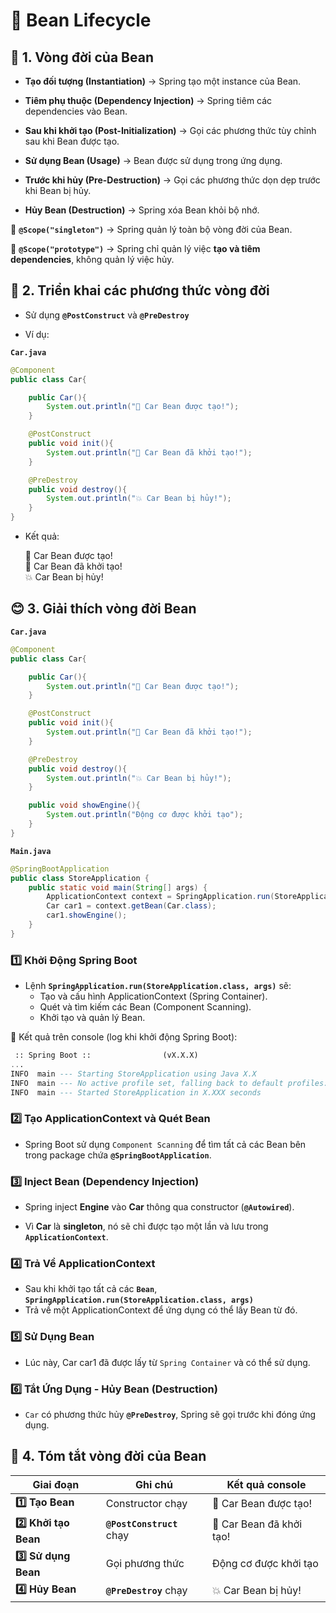 # 🌱 Bean Lifecycle

## **📌 1. Vòng đời của Bean**
- **Tạo đối tượng (Instantiation)** → Spring tạo một instance của Bean.

- **Tiêm phụ thuộc (Dependency Injection)** → Spring tiêm các dependencies vào Bean.

- **Sau khi khởi tạo (Post-Initialization)** → Gọi các phương thức tùy chỉnh sau khi Bean được tạo.

- **Sử dụng Bean (Usage)** → Bean được sử dụng trong ứng dụng.

- **Trước khi hủy (Pre-Destruction)** → Gọi các phương thức dọn dẹp trước khi Bean bị hủy.

- **Hủy Bean (Destruction)** → Spring xóa Bean khỏi bộ nhớ.

📌 **`@Scope("singleton")`** → Spring quản lý toàn bộ vòng đời của Bean.

📌 **`@Scope("prototype")`** → Spring chỉ quản lý việc **tạo và tiêm dependencies**, không quản lý việc hủy.

## **🔹 2. Triển khai các phương thức vòng đời**
- Sử dụng **`@PostConstruct`** và **`@PreDestroy`**

- Ví dụ:

**`Car.java`**
```java
@Component
public class Car{

    public Car(){
        System.out.println("🚗 Car Bean được tạo!");
    }

    @PostConstruct
    public void init(){
        System.out.println("🔧 Car Bean đã khởi tạo!");
    }

    @PreDestroy
    public void destroy(){
        System.out.println("💥 Car Bean bị hủy!");
    }
}
```
- Kết quả:

    🚗 Car Bean được tạo!  
    🔧 Car Bean đã khởi tạo!  
    💥 Car Bean bị hủy!  

##  **😊 3. Giải thích vòng đời Bean**
**`Car.java`**
```java
@Component
public class Car{

    public Car(){
        System.out.println("🚗 Car Bean được tạo!");
    }

    @PostConstruct
    public void init(){
        System.out.println("🔧 Car Bean đã khởi tạo!");
    }

    @PreDestroy
    public void destroy(){
        System.out.println("💥 Car Bean bị hủy!");
    }

    public void showEngine(){
        System.out.println("Động cơ được khởi tạo");
    }
}
```
**`Main.java`**
```java
@SpringBootApplication
public class StoreApplication {
	public static void main(String[] args) {
		ApplicationContext context = SpringApplication.run(StoreApplication.class, args);
		Car car1 = context.getBean(Car.class);
		car1.showEngine();
	}
}
```
### **1️⃣ Khởi Động Spring Boot**

- Lệnh **`SpringApplication.run(StoreApplication.class, args)`** sẽ:
    - Tạo và cấu hình ApplicationContext (Spring Container).
    - Quét và tìm kiếm các Bean (Component Scanning).
    - Khởi tạo và quản lý Bean.

📌 Kết quả trên console (log khi khởi động Spring Boot):
```sql
 :: Spring Boot ::                (vX.X.X)
...
INFO  main --- Starting StoreApplication using Java X.X
INFO  main --- No active profile set, falling back to default profiles: default
INFO  main --- Started StoreApplication in X.XXX seconds
```

### **2️⃣ Tạo ApplicationContext và Quét Bean**
- Spring Boot sử dụng `Component Scanning` để tìm tất cả các Bean bên trong package chứa **`@SpringBootApplication`**.

### **3️⃣ Inject Bean (Dependency Injection)**
- Spring inject **Engine** vào **Car** thông qua constructor (**`@Autowired`**).

- Vì **Car** là **singleton**, nó sẽ chỉ được tạo một lần và lưu trong **`ApplicationContext`**.

### **4️⃣ Trả Về ApplicationContext**
- Sau khi khởi tạo tất cả các **`Bean`**, **`SpringApplication.run(StoreApplication.class, args)`**
- Trả về một ApplicationContext để ứng dụng có thể lấy Bean từ đó.

### **5️⃣ Sử Dụng Bean**
- Lúc này, Car car1 đã được lấy từ `Spring Container` và có thể sử dụng.

### **6️⃣ Tắt Ứng Dụng - Hủy Bean (Destruction)**
- `Car` có phương thức hủy **`@PreDestroy`**, Spring sẽ gọi trước khi đóng ứng dụng.

## **🔄 4. Tóm tắt vòng đời của Bean**
| **Giai đoạn**       | **Ghi chú**              | **Kết quả console**          |
|--------------------|------------------------|-----------------------------|
| **1️⃣ Tạo Bean**   | Constructor chạy        | 🚗 Car Bean được tạo!       |
| **2️⃣ Khởi tạo Bean** | **`@PostConstruct`** chạy  | 🔧 Car Bean đã khởi tạo!     |
| **3️⃣ Sử dụng Bean** | Gọi phương thức        | Động cơ được khởi tạo       |
| **4️⃣ Hủy Bean**   | **`@PreDestroy`** chạy      | 💥 Car Bean bị hủy!         |

